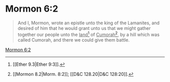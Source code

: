 # Mormon 6:2

> And I, Mormon, wrote an epistle unto the king of the Lamanites, and desired of him that he would grant unto us that we might gather together our people unto the <u>land</u>[^a] of <u>Cumorah</u>[^b], by a hill which was called Cumorah, and there we could give them battle.

[Mormon 6:2](https://www.churchofjesuschrist.org/study/scriptures/bofm/morm/6?lang=eng&id=p2#p2)


[^a]: [[Ether 9.3|Ether 9:3]].  
[^b]: [[Mormon 8.2|Morm. 8:2]]; [[D&C 128.20|D&C 128:20]].  

